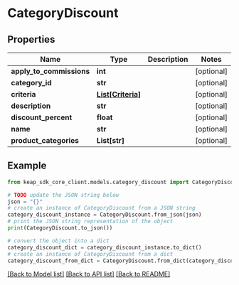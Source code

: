 # CategoryDiscount


## Properties

Name | Type | Description | Notes
------------ | ------------- | ------------- | -------------
**apply_to_commissions** | **int** |  | [optional] 
**category_id** | **str** |  | [optional] 
**criteria** | [**List[Criteria]**](Criteria.md) |  | [optional] 
**description** | **str** |  | [optional] 
**discount_percent** | **float** |  | [optional] 
**name** | **str** |  | [optional] 
**product_categories** | **List[str]** |  | [optional] 

## Example

```python
from keap_sdk_core_client.models.category_discount import CategoryDiscount

# TODO update the JSON string below
json = "{}"
# create an instance of CategoryDiscount from a JSON string
category_discount_instance = CategoryDiscount.from_json(json)
# print the JSON string representation of the object
print(CategoryDiscount.to_json())

# convert the object into a dict
category_discount_dict = category_discount_instance.to_dict()
# create an instance of CategoryDiscount from a dict
category_discount_from_dict = CategoryDiscount.from_dict(category_discount_dict)
```
[[Back to Model list]](../README.md#documentation-for-models) [[Back to API list]](../README.md#documentation-for-api-endpoints) [[Back to README]](../README.md)


